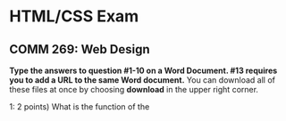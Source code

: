 <h1>HTML/CSS Exam</h1>
<h2>COMM 269: Web Design</h2>

<b>Type the answers to question #1-10 on a Word Document.  #13 requires you to add a URL to the same Word document.</b>
You can download all of these files at once by choosing <b>download</b> in the upper right corner.

1: 2 points)	What is the function of the <title> tag?

2: 4 points)	What are two advantages in keeping CSS rules in a separate file?

3: 2 points)	What color is #9365A8?

4: 4 points)	Why might you choose to use <b>main</b> rather than <b>div id=”main”</b>? 

5: 6 points)	In designing a layout, why would you choose Grid Layout vs. Flexbox?

6: 4 points)	Consider: <b>background-size: contain</b> and <b>background-size: cover</b>. Explain how these differ.

7: 4 points)	What two lines of code placed on the CSS page are necessary to make all h1 tags on the attached HTML page display with the font: Roboto Slab (from Google Fonts.)  Assume there are no additional tags overriding the general rule for h1.

8: 4 points)	What is the HTML to create a link to the St. John Fisher homepage with the words: St. John Fisher College?  

9: 6 points)	Explain how to position a line of text at exactly 15 pixels from the left and 25 pixels from the bottom of a specific div.  What CSS code is needed and explain how it works.

10: 4 points)	On the server, if you create an images folder in the same folder as an index.html file and place an image (bird.jpg) inside the images folder, what is the html code (with no CSS needed) to make the image appear on index.html and also make sure that it is accessible for individuals with vision problems.

11: 10 points)	Identify five errors in the HTML marked: debugme.html (see files above).  Assume all the text in black is correct.  Fix the errors right in the code.

12: 16 points)	Please comment in the 8 blank comment lines on comment.css (see files above) to explain how the CSS page functions.

13: 34 points)	Create the page seen with four different screen widths in the four png (specifically: example1, example2, example3, example4).  Click on the download button after opening each image to see it in its entirety.  The four images represent one page at different sizes so just create one HTML and one CSS page.  <b>NOTE: the only rollover effect is the appearance of an underline under the three words in the nav bar.</b>  The images needed are available in the above Github.  They do not need to be transformed in any way in Photoshop.  Place the finished page in your webserver and place the link on the sheet in which you answer questions #1-10.  


•	Create a zip file with three files:

a)	the Word document in which you answer the questions #1-#10 and provide the link to the solution to question #13.  

b)	The fixed debugme.html 

c)	The fully commented comment.css

<h1>Submit on Blackboard under "Submit Test Here".</h1>
